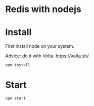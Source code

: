 # Redis with nodejs

# Install

First install node on your system.

Advice: do it with Volta.
https://volta.sh/

```
npm install
```

# Start

```
npm start
```
